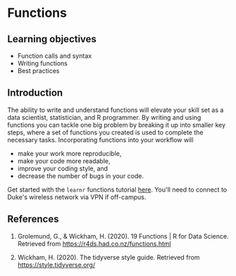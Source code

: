 # Functions

## Learning objectives

- Function calls and syntax
- Writing functions
- Best practices

## Introduction

The ability to write and understand functions will elevate your skill set as a
data scientist, statistician, and R programmer. By writing and using functions
you can tackle one big problem by breaking it up into smaller key steps, where
a set of functions you created is used to complete the
necessary tasks. Incorporating functions into your workflow will

- make your work more reproducible,
- make your code more readable,
- improve your coding style, and
- decrease the number of bugs in your code.

Get started with the `learnr` functions tutorial
[here](http://num1.stat.duke.edu:3939/functions/). You'll need to connect
to Duke's wireless network via VPN if off-campus.

## References

1. Grolemund, G., & Wickham, H. (2020). 19 Functions | R for Data Science.
   Retrieved from https://r4ds.had.co.nz/functions.html

2. Wickham, H. (2020). The tidyverse style guide. Retrieved from
   https://style.tidyverse.org/
